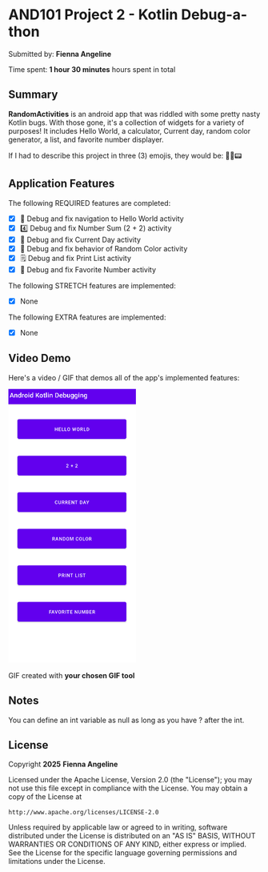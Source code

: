 <!-- (This is a comment) INSTRUCTIONS: Go through this page and fill out any **bolded** entries with their correct values.-->

# AND101 Project 2 - Kotlin Debug-a-thon

Submitted by: **Fienna Angeline**

Time spent: **1 hour 30 minutes** hours spent in total

## Summary

**RandomActivities** is an android app that was riddled with some pretty nasty Kotlin bugs.  With those gone, it's a collection of widgets for a variety of purposes! It includes Hello World, a calculator, Current day, random color generator, a list, and favorite number displayer.

If I had to describe this project in three (3) emojis, they would be: 📅🎨📟

## Application Features

<!-- (This is a comment) Please be sure to change the [ ] to [x] for any features you completed.  If a feature is not checked [x], you might miss the points for that item! -->

The following REQUIRED features are completed:

- [x] 👋 Debug and fix navigation to Hello World activity
- [x] 4️⃣ Debug and fix Number Sum (2 + 2) activity
- [x] 📅 Debug and fix Current Day activity 
- [x] 🌈 Debug and fix behavior of Random Color activity
- [x] 🗒️ Debug and fix Print List activity
- [x] 💯 Debug and fix Favorite Number activity

The following STRETCH features are implemented:

- [x] None

The following EXTRA features are implemented:

- [x] None

## Video Demo

Here's a video / GIF that demos all of the app's implemented features:

![Activiicties for fun :D](Project2.gif)

GIF created with **your chosen GIF tool**



## Notes

You can define an int variable as null as long as you have ? after the int. 

## License

Copyright **2025** **Fienna Angeline**

Licensed under the Apache License, Version 2.0 (the "License");
you may not use this file except in compliance with the License.
You may obtain a copy of the License at

    http://www.apache.org/licenses/LICENSE-2.0

Unless required by applicable law or agreed to in writing, software
distributed under the License is distributed on an "AS IS" BASIS,
WITHOUT WARRANTIES OR CONDITIONS OF ANY KIND, either express or implied.
See the License for the specific language governing permissions and
limitations under the License.
